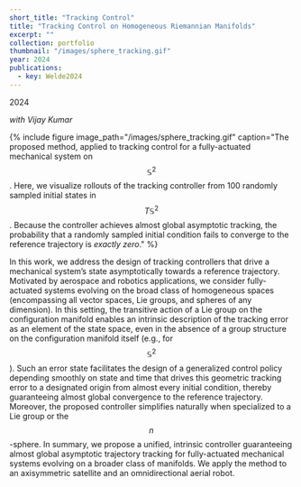 ```yaml
---
short_title: "Tracking Control"
title: "Tracking Control on Homogeneous Riemannian Manifolds"
excerpt: ""
collection: portfolio
thumbnail: "/images/sphere_tracking.gif"
year: 2024
publications:
  - key: Welde2024
---
```


2024

*with Vijay Kumar*

{% include figure image_path="/images/sphere_tracking.gif" caption="The proposed method, applied to tracking control for a fully-actuated mechanical system on $$\mathbb{S}^2$$. Here, we visualize rollouts of the tracking controller from 100 randomly sampled initial states in $$T\mathbb{S}^2$$. Because the controller achieves almost global asymptotic tracking, the probability that a randomly sampled initial condition fails to converge to the reference trajectory is *exactly zero*." %}


In this work, we address the design of tracking
controllers that drive a mechanical system’s state asymptotically
towards a reference trajectory. Motivated by aerospace and
robotics applications, we consider fully-actuated systems evolving on the broad class of homogeneous spaces (encompassing all
vector spaces, Lie groups, and spheres of any dimension). In this
setting, the transitive action of a Lie group on the configuration
manifold enables an intrinsic description of the tracking error
as an element of the state space, even in the absence of a group
structure on the configuration manifold itself (e.g., for $$\mathbb{S}^2$$). Such
an error state facilitates the design of a generalized control
policy depending smoothly on state and time that drives this
geometric tracking error to a designated origin from almost
every initial condition, thereby guaranteeing almost global
convergence to the reference trajectory. Moreover, the proposed
controller simplifies naturally when specialized to a Lie group
or the $$n$$-sphere. In summary, we propose a unified, intrinsic
controller guaranteeing almost global asymptotic trajectory
tracking for fully-actuated mechanical systems evolving on
a broader class of manifolds. We apply the method to an
axisymmetric satellite and an omnidirectional aerial robot.